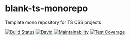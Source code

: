 # blank-ts-monorepo
Template mono repository for TS OSS projects  

[![Build Status](https://travis-ci.com/qiwi/blank-ts-monorepo.svg?branch=master)](https://travis-ci.com/qiwi/blank-ts-monorepo)
[![David](https://img.shields.io/david/dev/qiwi/blank-ts-monorepo?label=deps)](https://david-dm.org/qiwi/blank-ts-monorepo?type=dev)
[![Maintainability](https://api.codeclimate.com/v1/badges/14bc03164abbdb806f5a/maintainability)](https://codeclimate.com/github/antongolub/blank-ts-monorepo/maintainability)
[![Test Coverage](https://api.codeclimate.com/v1/badges/14bc03164abbdb806f5a/test_coverage)](https://codeclimate.com/github/antongolub/blank-ts-monorepo/test_coverage)
